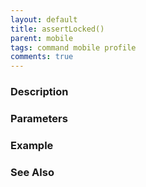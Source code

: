 ```yaml
---
layout: default
title: assertLocked()
parent: mobile
tags: command mobile profile
comments: true
---
```



### Description


### Parameters


### Example


### See Also
